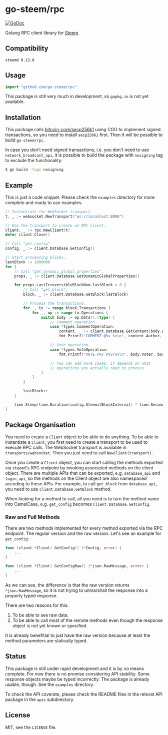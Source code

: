 # go-steem/rpc

[![GoDoc](https://godoc.org/github.com/go-steem/rpc?status.svg)](https://godoc.org/github.com/go-steem/rpc)

Golang RPC client library for [Steem](https://steem.io).

## Compatibility

`steemd 0.13.0`

## Usage

```go
import "github.com/go-steem/rpc"
```

This package is still very much in development, so `gopkg.in` is not yet available.

## Installation

This package calls [bitcoin-core/secp256k1](https://github.com/bitcoin-core/secp256k1)
using CGO to implement signed transactions, so you need to install `secp256k1` first.
Then it will be possible to build `go-steem/rpc`.

In case you don't need signed transactions, i.e. you don't need to use
`network_broadcast_api`, it is possible to build the package with `nosigning`
tag to exclude the functionality:

```bash
$ go build -tags nosigning
```

## Example

This is just a code snippet. Please check the `examples` directory
for more complete and ready to use examples.

```go
// Instantiate the WebSocket transport.
t, _ := websocket.NewTransport("ws://localhost:8090")

// Use the transport to create an RPC client.
client, _ := rpc.NewClient(t)
defer client.Close()

// Call "get_config".
config, _ := client.Database.GetConfig()

// Start processing blocks.
lastBlock := 1800000
for {
	// Call "get_dynamic_global_properties".
	props, _ := client.Database.GetDynamicGlobalProperties()

	for props.LastIrreversibleBlockNum-lastBlock > 0 {
		// Call "get_block".
		block, _ := client.Database.GetBlock(lastBlock)

		// Process the transactions.
		for _, tx := range block.Transactions {
			for _, op := range tx.Operations {
				switch body := op.Data().(type) {
					// Comment operation.
					case *types.CommentOperation:
						content, _ := client.Database.GetContent(body.Author, body.Permlink)
						fmt.Printf("COMMENT @%v %v\n", content.Author, content.URL)

					// Vote operation.
					case *types.VoteOperation:
						fmt.Printf("VOTE @%v @%v/%v\n", body.Voter, body.Author, body.Permlink)

					// You can add more cases, it depends on what
					// operations you actually need to process.
				}
			}
		}

		lastBlock++
	}

	time.Sleep(time.Duration(config.SteemitBlockInterval) * time.Second)
}
```

## Package Organisation

You need to create a `Client` object to be able to do anything. To be able to
instantiate a `Client`, you first need to create a transport to be used to
execute RPC calls. The WebSocket transport is available in `transports/websocket`.
Then you just need to call `NewClient(transport)`.

Once you create a `Client` object, you can start calling the methods exported
via `steemd`'s RPC endpoint by invoking associated methods on the client object.
There are multiple APIs that can be exported, e.g. `database_api` and `login_api`,
so the methods on the Client object are also namespaced accoding to these APIs.
For example, to call `get_block` from `database_api`, you need to use
`Client.Database.GetBlock` method.

When looking for a method to call, all you need is to turn the method name into
CamelCase, e.g. `get_config` becomes `Client.Database.GetConfig`.

### Raw and Full Methods

There are two methods implemented for every method exported via the RPC endpoint.
The regular version and the raw version. Let's see an example for `get_config`:

```go
func (client *Client) GetConfig() (*Config, error) {
	...
}

func (client *Client) GetConfigRaw() (*json.RawMessage, error) {
	...
}
```

As we can see, the difference is that the raw version returns `*json.RawMessage`,
so it is not trying to unmarshall the response into a properly typed response.

There are two reasons for this:

1. To be able to see raw data.
2. To be able to call most of the remote methods even though the response
   object is not yet known or specified.

It is already benefitial to just have the raw version because at least
the method parameters are statically typed.

## Status

This package is still under rapid development and it is by no means complete.
For now there is no promise considering API stability. Some response objects
maybe be typed incorrectly. The package is already usable, though. See the
`examples` directory.

To check the API coverate, please check the README files in the relevat API
package in the `apis` subdirectory.

## License

MIT, see the `LICENSE` file.
